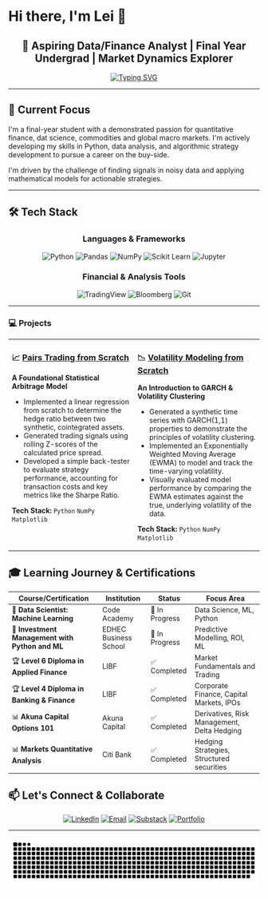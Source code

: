 # Hi there, I'm Lei 👋

<div align="center">
  
## 🚀 Aspiring Data/Finance Analyst | Final Year Undergrad | Market Dynamics Explorer

[![Typing SVG](https://readme-typing-svg.herokuapp.com?font=Fira+Code&pause=1000&color=00D8FF&center=true&vCenter=true&width=435&lines=Aspiring+Quantitative+Analyst;Exploring++Commodity+Markets;Developing+with+Python;Leveraging+Statistical+Analysis)](https://git.io/typing-svg)

</div>

---

## 🎯 **Current Focus**
I'm a final-year student with a demonstrated passion for quantitative finance, dat science, commodities and global macro markets. I'm actively developing my skills in Python, data analysis, and algorithmic strategy development to pursue a career on the buy-side. 

I'm driven by the challenge of finding signals in noisy data and applying mathematical models for actionable strategies.

---

## 🛠️ **Tech Stack**

<div align="center">

### Languages & Frameworks
![Python](https://img.shields.io/badge/Python-3776AB?style=for-the-badge&logo=python&logoColor=white)
![Pandas](https://img.shields.io/badge/Pandas-150458?style=for-the-badge&logo=pandas&logoColor=white)
![NumPy](https://img.shields.io/badge/NumPy-013243?style=for-the-badge&logo=numpy&logoColor=white)
![Scikit Learn](https://img.shields.io/badge/Scikit_Learn-F7931E?style=for-the-badge&logo=scikit-learn&logoColor=white)
![Jupyter](https://img.shields.io/badge/Jupyter-F37626?style=for-the-badge&logo=jupyter&logoColor=white)

### Financial & Analysis Tools
![TradingView](https://img.shields.io/badge/TradingView-131722?style=for-the-badge&logo=tradingview&logoColor=white)
![Bloomberg](https://img.shields.io/badge/Bloomberg-000000?style=for-the-badge&logo=bloomberg&logoColor=white)
![Git](https://img.shields.io/badge/Git-F05032?style=for-the-badge&logo=git&logoColor=white)

</div>

---

### 💻 Projects

<table>
<tr>
<td width="50%" valign="top">

### 📈 [Pairs Trading from Scratch](https://github.com/Bracetheface/python-pairs-trading-model)
**A Foundational Statistical Arbitrage Model**
- Implemented a linear regression from scratch to determine the hedge ratio between two synthetic, cointegrated assets.
- Generated trading signals using rolling Z-scores of the calculated price spread.
- Developed a simple back-tester to evaluate strategy performance, accounting for transaction costs and key metrics like the Sharpe Ratio.

**Tech Stack:** `Python` `NumPy` `Matplotlib`

</td>
<td width="50%" valign="top">

### 📉 [Volatility Modeling from Scratch](https://github.com/Bracetheface/GARCH-model)
**An Introduction to GARCH & Volatility Clustering**
- Generated a synthetic time series with GARCH(1,1) properties to demonstrate the principles of volatility clustering.
- Implemented an Exponentially Weighted Moving Average (EWMA) to model and track the time-varying volatility.
- Visually evaluated model performance by comparing the EWMA estimates against the true, underlying volatility of the data.

**Tech Stack:** `Python` `NumPy` `Matplotlib`

</td>
</tr>
</table>

</div>

## 🎓 **Learning Journey & Certifications**

<div align="center">

| Course/Certification | Institution | Status | Focus Area |
|---------------------|-------------|---------|------------|
| 🤖 **Data Scientist: Machine Learning** | Code Academy | 🔄 In Progress | Data Science, ML, Python |
| 🤖 **Investment Management with Python and ML** | EDHEC Business School | 🔄 In Progress | Predictive Modelling, ROI, ML |
| 🏆 **Level 6 Diploma in Applied Finance** | LIBF | ✅ Completed | Market Fundamentals and Trading |
| 🏆 **Level 4 Diploma in Banking & Finance** | LIBF | ✅ Completed | Corporate Finance, Capital Markets, IPOs |
| 📊 **Akuna Capital Options 101** | Akuna Capital | ✅ Completed | Derivatives, Risk Management, Delta Hedging |
| 📊 **Markets Quantitative Analysis** | Citi Bank | ✅ Completed | Hedging Strategies, Structured securities |

</div>

## 📫 **Let's Connect & Collaborate**

<div align="center">

[![LinkedIn](https://img.shields.io/badge/LinkedIn-0077B5?style=for-the-badge&logo=linkedin&logoColor=white)](https://www.linkedin.com/in/lei-cotter/)
[![Email](https://img.shields.io/badge/Email-D14836?style=for-the-badge&logo=gmail&logoColor=white)](mailto:lei.cotter@gmail.com)
[![Substack](https://img.shields.io/badge/Substack-FF6719?style=for-the-badge&logo=substack&logoColor=white)](https://substack.com/@lcpeter)
[![Portfolio](https://img.shields.io/badge/Portfolio-000000?style=for-the-badge&logo=github&logoColor=white)](https://bracetheface.github.io)

</div>

---

<div align="center">
<img src="https://raw.githubusercontent.com/Platane/snk/output/github-contribution-grid-snake.svg" alt="Snake animation" />
</div>
